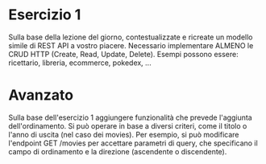 # Esercizio 1

Sulla base della lezione del giorno, contestualizzate e ricreate un modello simile di REST API a vostro piacere.
Necessario implementare ALMENO le CRUD HTTP (Create, Read, Update, Delete).
Esempi possono essere: ricettario, libreria, ecommerce, pokedex, ...

# Avanzato

Sulla base dell'esercizio 1 aggiungere funzionalità che prevede l'aggiunta dell'ordinamento.
Si può operare in base a diversi criteri, come il titolo o l'anno di uscita (nel caso dei movies).
Per esempio, si può modificare l'endpoint GET /movies per accettare parametri di query,
che specificano il campo di ordinamento e la direzione (ascendente o discendente).
